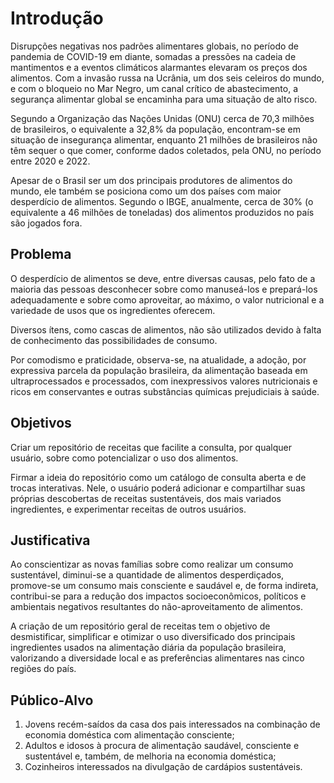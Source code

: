 # Introdução
Disrupções negativas nos padrões alimentares globais, no período de pandemia de COVID-19 em diante, somadas a pressões na cadeia de mantimentos e a eventos climáticos alarmantes elevaram os preços dos alimentos. Com a invasão russa na Ucrânia, um dos seis celeiros do mundo, e com o bloqueio no Mar Negro, um canal crítico de abastecimento, a segurança alimentar global se encaminha para uma situação de alto risco.

Segundo a Organização das Nações Unidas (ONU) cerca de 70,3 milhões de brasileiros, o equivalente a 32,8% da população, encontram-se em situação de insegurança alimentar, enquanto 21 milhões de brasileiros não têm sequer o que comer, conforme dados coletados, pela ONU, no período entre 2020 e 2022.

Apesar de o Brasil ser um dos principais produtores de alimentos do mundo, ele também se posiciona como um dos países com maior desperdício de alimentos. Segundo o IBGE, anualmente, cerca de 30% (o equivalente a 46 milhões de toneladas) dos alimentos produzidos no país são jogados fora.

## Problema
O desperdício de alimentos se deve, entre diversas causas, pelo fato de a maioria das pessoas desconhecer sobre como manuseá-los e prepará-los adequadamente e sobre como aproveitar, ao máximo, o valor nutricional e a variedade de usos que os ingredientes oferecem.

Diversos ítens, como cascas de alimentos, não são utilizados devido à falta de conhecimento das possibilidades de consumo. 

Por comodismo e praticidade, observa-se, na atualidade, a adoção, por expressiva parcela da população brasileira, da alimentação baseada em ultraprocessados e processados, com inexpressivos valores nutricionais e ricos em conservantes e outras substâncias químicas prejudiciais à saúde. 

## Objetivos
Criar um repositório de receitas que facilite a consulta, por qualquer usuário, sobre como potencializar o uso dos alimentos.

Firmar a ideia do repositório como um catálogo de consulta aberta e de trocas interativas. Nele, o usuário poderá adicionar e compartilhar suas próprias descobertas de receitas sustentáveis, dos mais variados ingredientes, e experimentar receitas de outros usuários.  

## Justificativa
Ao conscientizar as novas famílias sobre como realizar um consumo sustentável, diminui-se a quantidade de alimentos desperdiçados, promove-se um consumo mais consciente e saudável e, de forma indireta, contribui-se para a redução dos impactos socioeconômicos, políticos e ambientais negativos resultantes do não-aproveitamento de alimentos. 

A criação de um repositório geral de receitas tem o objetivo de desmistificar, simplificar e otimizar o uso diversificado dos principais ingredientes usados na alimentação diária da população brasileira, valorizando a diversidade local e as preferências alimentares nas cinco regiões do país.    

## Público-Alvo
1) Jovens recém-saídos da casa dos pais interessados na combinação de economia doméstica com alimentação consciente;
2) Adultos e idosos à procura de alimentação saudável, consciente e sustentável e, também, de melhoria na economia doméstica;
3) Cozinheiros interessados na divulgação de cardápios sustentáveis.
